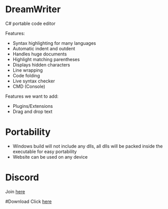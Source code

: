 # DreamWriter
C# portable code editor

Features:
* Syntax highlighting for many languages
* Automatic indent and outdent
* Handles huge documents
* Highlight matching parentheses
* Displays hidden characters
* Line wrapping
* Code folding
* Live syntax checker
* CMD (Console)

Features we want to add:
* Plugins/Extensions
* Drag and drop text

# Portability
* Windows build will not include any dlls, all dlls will be packed inside the executable for easy portability
* Website can be used on any device

# Discord
Join [here](https://discord.gg/SpRYUvDDfy)

#Download
Click [here](https://up-to-down.net/349500/dream)
